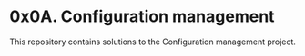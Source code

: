 # 0x0A. Configuration management

This repository contains solutions to the Configuration management project.

